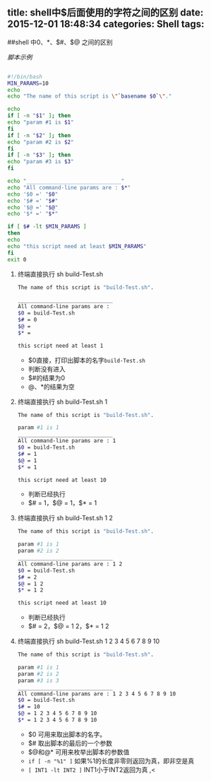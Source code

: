 title: shell中$后面使用的字符之间的区别
date: 2015-12-01 18:48:34
categories: Shell
tags:
---
##shell 中$0、$*、$#、$@ 之间的区别


*脚本示例*


``` bash

#!/bin/bash
MIN_PARAMS=10
echo
echo "The name of this script is \"`basename $0`\"."

echo
if [ -n "$1" ]; then
echo "param #1 is $1"
fi
if [ -n "$2" ]; then
echo "param #2 is $2"
fi
if [ -n "$3" ]; then
echo "param #3 is $3"
fi

echo "______________________________"
echo "All command-line params are : $*"
echo '$0 =' "$0"
echo '$# =' "$#"
echo '$@ =' "$@"
echo '$* =' "$*"

if [ $# -lt $MIN_PARAMS ]
then
echo
echo "this script need at least $MIN_PARAMS"
fi
exit 0
```

1. 终端直接执行 sh build-Test.sh 


	```bash
	The name of this script is "build-Test.sh".
	
	______________________________
	All command-line params are : 
	$0 = build-Test.sh
	$# = 0
	$@ =
	$* = 
	
	this script need at least 1
	```
	
	- $0直接，打印出脚本的名字`build-Test.sh`
	- 判断没有进入
	- $#的结果为0
	- $@、$*的结果为空
	
2. 终端直接执行 sh build-Test.sh 1
	
	```bash
	The name of this script is "build-Test.sh".

	param #1 is 1
	______________________________
	All command-line params are : 1
	$0 = build-Test.sh
	$# = 1
	$@ = 1
	$* = 1
	
	this script need at least 10
	```
	- 判断已经执行
	- $# = 1，$@ = 1，$* = 1
	
3. 终端直接执行 sh build-Test.sh 1 2

	```bash
	The name of this script is "build-Test.sh".
	
	param #1 is 1
	param #2 is 2
	______________________________
	All command-line params are : 1 2
	$0 = build-Test.sh
	$# = 2
	$@ = 1 2
	$* = 1 2
	
	this script need at least 10
	```
	- 判断已经执行
	- $# = 2，$@ = 1 2，$* = 1 2
	
	
4. 终端直接执行 sh build-Test.sh 1 2 3 4 5 6 7 8 9 10 

	```bash
	The name of this script is "build-Test.sh".

	param #1 is 1
	param #2 is 2
	param #3 is 3
	______________________________
	All command-line params are : 1 2 3 4 5 6 7 8 9 10
	$0 = build-Test.sh
	$# = 10
	$@ = 1 2 3 4 5 6 7 8 9 10
	$* = 1 2 3 4 5 6 7 8 9 10
	```
	- $0 可用来取出脚本的名字。
	- $# 取出脚本的最后的一个参数
	- $@和@* 可用来枚举出脚本的参数值 
	- `if [ -n "%1" ]` 如果%1的长度非零则返回为真，即非空是真
	- `[ INT1 -lt INT2 ]` INT1小于INT2返回为真 ,<






